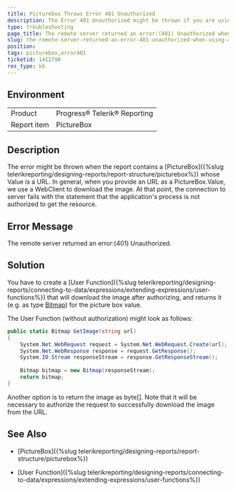 ```yaml
---
title: Picturebox Throws Error 401 Unauthorized
description: The Error 401 Unauthorized might be thrown if you are using a PictureBox with a Value from URL
type: troubleshooting
page_title: The remote server returned an error:(401) Unauthorized when using a PictureBox from URL
slug: the-remote-server-returned-an-error-401-unauthorized-when-using-a-pictureBox-from-url
position: 
tags: picturebox,error401
ticketid: 1412798
res_type: kb
---
```


## Environment
<table>
	<tbody>
		<tr>
			<td>Product</td>
			<td>Progress® Telerik® Reporting</td>
		</tr>
    <tr>
			<td>Report item</td>
			<td>PictureBox</td>
		</tr>
	</tbody>
</table>


## Description
The error might be thrown when the report contains a [PictureBox]({%slug telerikreporting/designing-reports/report-structure/picturebox%}) whose Value is a URL. 
In general, when you provide an URL as a PictureBox.Value, we use a WebClient to download the image.
At that point, the connection to server fails with the statement that the application's process is not authorized to get the resource.

## Error Message
The remote server returned an error:(401) Unauthorized.

## Solution

You have to create a [User Function]({%slug telerikreporting/designing-reports/connecting-to-data/expressions/extending-expressions/user-functions%}) that will download the image after authorizing, and returns it (e.g. as type [Bitmap](https://docs.microsoft.com/en-us/dotnet/api/system.drawing.bitmap?view=netframework-4.8)) for the picture box value.

The User Function (without authorization) might look as follows:

```cs
public static Bitmap GetImage(string url)
{
    System.Net.WebRequest request = System.Net.WebRequest.Create(url);
    System.Net.WebResponse response = request.GetResponse();
    System.IO.Stream responseStream = response.GetResponseStream();
 
    Bitmap bitmap = new Bitmap(responseStream);
    return bitmap;
}
```

Another option is to return the image as byte[]. Note that it will be necessary to authorize the request to successfully download the image from the URL.

## See Also
- [PictureBox]({%slug telerikreporting/designing-reports/report-structure/picturebox%})

- [User Function]({%slug telerikreporting/designing-reports/connecting-to-data/expressions/extending-expressions/user-functions%})
